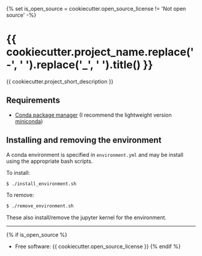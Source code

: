 {% set is_open_source = cookiecutter.open_source_license != 'Not open source' -%}
# {{ cookiecutter.project_name.replace('-', ' ').replace('_', ' ').title() }}

{{ cookiecutter.project_short_description }}

## Requirements

* [Conda package manager](https://conda.io/en/latest/) (I recommend the lightweight version [miniconda](https://docs.conda.io/en/latest/miniconda.html))

## Installing and removing the environment

A conda environment is specified in `environment.yml` and may be install using the appropriate bash scripts. 

To install:

```bash
$ ./install_environment.sh
```

To remove:

```bash
$ ./remove_environment.sh
```

These also install/remove the jupyter kernel for the environment.

---
{% if is_open_source %}
* Free software: {{ cookiecutter.open_source_license }}
{% endif %}
